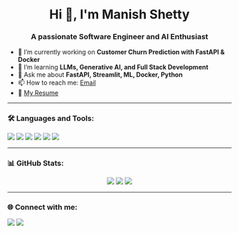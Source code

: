 <h1 align="center">Hi 👋, I'm Manish Shetty</h1>
<h3 align="center">A passionate Software Engineer and AI Enthusiast</h3>

- 🔭 I’m currently working on **Customer Churn Prediction with FastAPI & Docker**
- 🌱 I’m learning **LLMs, Generative AI, and Full Stack Development**
- 💬 Ask me about **FastAPI, Streamlit, ML, Docker, Python**
- 📫 How to reach me: [Email](mailto:your.email@example.com)
- 📄 [My Resume](https://link-to-resume.com)

---

### 🛠️ Languages and Tools:

<p align="left">
  <img src="https://img.shields.io/badge/Python-3776AB?style=flat&logo=python&logoColor=white" />
  <img src="https://img.shields.io/badge/FastAPI-005571?style=flat&logo=fastapi&logoColor=white" />
  <img src="https://img.shields.io/badge/Streamlit-FF4B4B?style=flat&logo=streamlit&logoColor=white" />
  <img src="https://img.shields.io/badge/Docker-2496ED?style=flat&logo=docker&logoColor=white" />
  <img src="https://img.shields.io/badge/VS Code-007ACC?style=flat&logo=visual-studio-code&logoColor=white" />
  <img src="https://img.shields.io/badge/Git-F05032?style=flat&logo=git&logoColor=white" />
</p>

---

### 📊 GitHub Stats:

<p align="center">
  <img src="https://github-readme-stats.vercel.app/api?username=Manishshetty939&show_icons=true&theme=radical" />
  <img src="https://github-readme-streak-stats.herokuapp.com/?user=Manishshetty939&theme=radical" />
  <img src="https://github-readme-stats.vercel.app/api/top-langs/?username=Manishshetty939&layout=compact&theme=radical" />
</p>

---

### 🌐 Connect with me:

<p>
  <a href="https://linkedin.com/in/your-linkedin"><img src="https://img.shields.io/badge/LinkedIn-blue?logo=linkedin&style=flat" /></a>
  <a href="mailto:your.email@example.com"><img src="https://img.shields.io/badge/Gmail-red?logo=gmail&style=flat" /></a>
</p>
